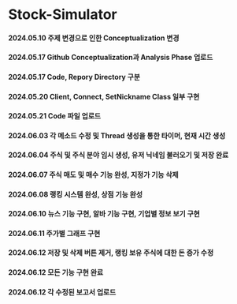 # Stock-Simulator  
#### 2024.05.10 주제 변경으로 인한 Conceptualization 변경
#### 2024.05.17 Github Conceptualization과 Analysis Phase 업로드
#### 2024.05.17 Code, Repory Directory 구분
#### 2024.05.20 Client, Connect, SetNickname Class 일부 구현
#### 2024.05.21 Code 파일 업로드
#### 2024.06.03 각 메소드 수정 및 Thread 생성을 통한 타이머, 현재 시간 생성
#### 2024.06.04 주식 및 주식 분야 임시 생성, 유저 닉네임 불러오기 및 저장 완료
#### 2024.06.07 주식 매도 및 매수 기능 완성, 지정가 기능 삭제
#### 2024.06.08 랭킹 시스템 완성, 상점 기능 완성
#### 2024.06.10 뉴스 기능 구현, 알바 기능 구현, 기업별 정보 보기 구현
#### 2024.06.11 주가별 그래프 구현
#### 2024.06.12 저장 및 삭제 버튼 제거, 랭킹 보유 주식에 대한 돈 증가 수정
#### 2024.06.12 모든 기능 구현 완료
#### 2024.06.12 각 수정된 보고서 업로드